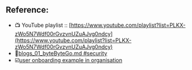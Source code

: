 ## Reference:
- 📺 YouTube playlist :: [https://www.youtube.com/playlist?list=PLKX-zWo5N7Wdf00rGvzvnUZuAJvg0ndcy](https://www.youtube.com/playlist?list=PLKX-zWo5N7Wdf00rGvzvnUZuAJvg0ndcy)
- 📃[blogs_01_byteByteGo.md #security](../blogs_01_byteByteGo.md#security)
- ☑️[user onboarding example in organisation](../SD_99_Examples/byteMonk/02_IDP%2Bfederation.md)